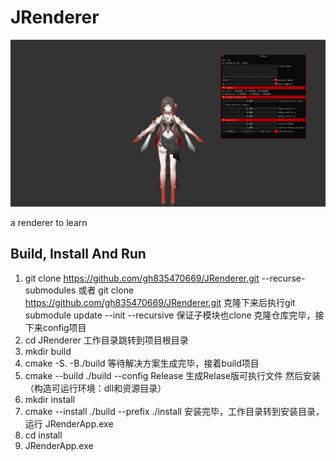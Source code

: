 # JRenderer

![主界面](docs/主界面.png)

a renderer to learn

## Build, Install And Run

1. git clone https://github.com/gh835470669/JRenderer.git --recurse-submodules
或者 
git clone https://github.com/gh835470669/JRenderer.git 
克隆下来后执行git submodule update --init --recursive
保证子模块也clone
克隆仓库完毕，接下来config项目
2. cd JRenderer
工作目录跳转到项目根目录
3. mkdir build
4. cmake -S. -B./build
等待解决方案生成完毕，接着build项目
5. cmake --build ./build --config Release
生成Relase版可执行文件
然后安装（构造可运行环境：dll和资源目录）
6. mkdir install
7. cmake --install ./build --prefix ./install
安装完毕，工作目录转到安装目录，运行 JRenderApp.exe
8. cd install
9. JRenderApp.exe